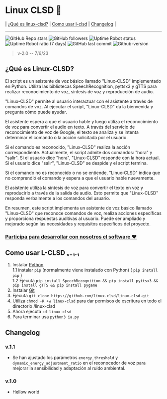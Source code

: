 # Linux CLSD 🤖

| [¿Qué es linux-clsd?](#¿qué-es-linux-clsd) | [Como usar l-clsd](#como-usar-l-clsd-ᵥ₋₁₁) | [Changelog](#changelog) |

------------------------------------------------------------------------------------------------------
![GitHub Repo stars](https://img.shields.io/github/stars/linux-clsd/linux-clsd?style=plastic) ![GitHub followers](https://img.shields.io/github/followers/linux-clsd?style=plastic) ![Uptime Robot status](https://img.shields.io/uptimerobot/status/m794441368-3749853622b1e76cd00e5292?style=plastic) ![Uptime Robot ratio (7 days)](https://img.shields.io/uptimerobot/ratio/7/m794441368-3749853622b1e76cd00e5292?style=plastic) ![GitHub last commit](https://img.shields.io/github/last-commit/linux-clsd/linux-clsd?style=plastic) ![Github-version](https://img.shields.io/badge/versión-1.1-green?style=plastic)

> v-2.0 -- 7/6/23

## ¿Qué es Linux-CLSD?

El script es un asistente de voz básico llamado "Linux-CLSD" implementado en Python. Utiliza las bibliotecas SpeechRecognition, pyttsx3 y gTTS para realizar reconocimiento de voz, síntesis de voz y reproducción de audio.

"Linux-CLSD" permite al usuario interactuar con el asistente a través de comandos de voz. Al ejecutar el script, "Linux-CLSD" da la bienvenida y pregunta cómo puede ayudar.

El asistente espera a que el usuario hable y luego utiliza el reconocimiento de voz para convertir el audio en texto. A través del servicio de reconocimiento de voz de Google, el texto se analiza y se intenta determinar el comando o la acción solicitada por el usuario.

Si el comando es reconocido, "Linux-CLSD" realiza la acción correspondiente. Actualmente, el script admite dos comandos: "hora" y "salir". Si el usuario dice "hora", "Linux-CLSD" responde con la hora actual. Si el usuario dice "salir", "Linux-CLSD" se despide y el script termina.

Si el comando no es reconocido o no se entiende, "Linux-CLSD" indica que no comprendió el comando y espera a que el usuario hable nuevamente.

El asistente utiliza la síntesis de voz para convertir el texto en voz y reproducirlo a través de la salida de audio. Esto permite que "Linux-CLSD" responda verbalmente a los comandos del usuario.

En resumen, este script implementa un asistente de voz básico llamado "Linux-CLSD" que reconoce comandos de voz, realiza acciones específicas y proporciona respuestas auditivas al usuario. Puede ser ampliado y mejorado según las necesidades y requisitos específicos del proyecto.

### [Participa para desarrollar con nosotros el software ❤️](https://github.com/linux-clsd/linux-clsd/issues/2)

## Como usar L-CLSD ᵥ₋₁.₁
1. Instalar [Python](https://python.org)  
1.1 instalar ``` pip ``` (normalmente viene instalado con Python) ( ``` pip install pip ``` )  
1.2 Ejecuta ``` pip install SpeechRecognition && pip install pyttsx3 && pip install gTTS && pip install pygame ```
2. Instalar [Git](https://git-scm.com/)
3. Ejecuta ``` git clone https://github.com/linux-clsd/linux-clsd.git ```
4. Utiliza ``` chmod -R +w linux-clsd ``` para dar permisos de escritura en todo el directorio /linux-clsd 
5. Ahora ejecuta ``` cd linux-clsd ```
6. Para terminar usa ``` python3 ia.py ```

## Changelog
### v.1.1  
- Se han ajustado los parámetros ``` energy_threshold ``` y ``` dynamic_energy_adjustment_ratio ``` en el reconocedor de voz para mejorar la sensibilidad y adaptación al ruido ambiental.  

### v.1.0
- Hellow world

